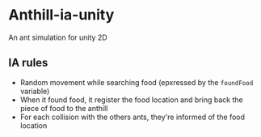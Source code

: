 # Anthill-ia-unity
An ant simulation for unity 2D

## IA rules 
- Random movement while searching food (epxressed by the `foundFood` variable)
- When it found food, it register the food location and bring back the piece of food to the anthill 
- For each collision with the others ants, they're informed of the food location

